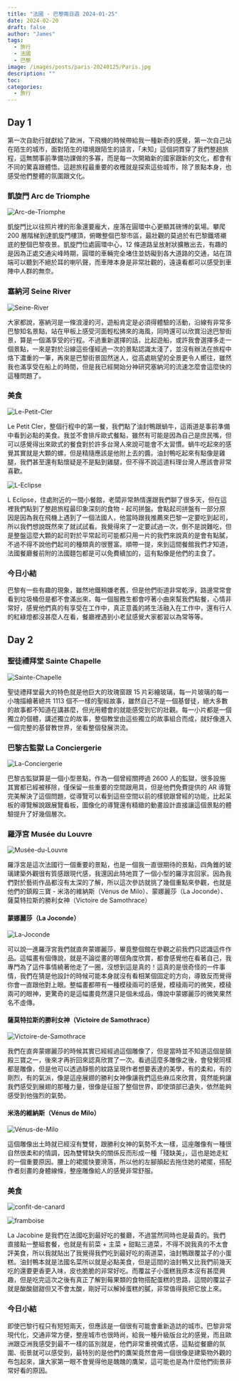 ```yaml
---
title: "法國 - 巴黎兩日遊 2024-01-25"
date: 2024-02-20
draft: false
author: "James"
tags:
  - 旅行
  - 法國
  - 巴黎
image: /images/posts/paris-20240125/Paris.jpg
description: ""
toc: 
categories:
  - 旅行
---
```


## **Day 1**

第一次自助行就獻給了歐洲，下飛機的時候帶給我一種新奇的感覺，第一次自己站在陌生的城市，面對陌生的環境跟陌生的語言，「未知」這個詞貫穿了我們整趟旅程，這無關事前準備功課做的多寡，而是每一次開箱新的國家跟新的文化，都會有不同的驚喜跟體悟。這趟旅程最重要的收穫就是探索這些城市，除了景點本身，也感受他們整體的氛圍跟文化。

### **凱旋門 Arc de Triomphe**

![Arc-de-Triomphe](/images/posts/paris-20240125/Arc-de-Triomphe-2.jpg)

凱旋門比以往照片裡的形象還要龐大，座落在圓環中心更顯其磅博的氣場。攀爬 200 層階梯到達凱旋門樓頂，俯瞰整個巴黎市區，最壯觀的莫過於有巴黎鐵塔襯底的整個巴黎夜景。凱旋門位處圓環中心，12 條道路呈放射狀擴散出去，有趣的是因為正處交通尖峰時期，圓環的車輛完全堵住並妨礙到各大道路的交通，站在頂端可以聽到不絕於耳的喇叭聲，而車陣本身是非常壯觀的，遠遠看都可以感受到車陣中人群的無奈。

### **塞納河 Seine River**

![Seine-River](/images/posts/paris-20240125/Seine-River.jpg)

大家都說，塞納河是一條浪漫的河，遊船肯定是必須得體驗的活動，沿線有非常多巴黎知名景點，站在甲板上感受河面輕松拂來的海風，同時還可以欣賞沿途巴黎街景，算是一個滿享受的行程。不過重新選擇的話，比起遊船，或許我會選擇多走一個景點，一來是對於沿線這些僅經過一次的景點認識太淺了，並沒有辦法在旅程中烙下濃重的一筆，再來是巴黎街景固然迷人，從高處眺望的全景更令人嚮往，雖然我也滿享受在船上的時間，但是我已經開始分神研究塞納河的流速怎麼會這麼快的這種問題了。

### **美食**

![Le-Petit-Cler](/images/posts/paris-20240125/Le-Petit-Cler.jpg)

Le Petit Cler，整個行程中的第一餐，我們點了油封鴨跟蝸牛，這兩道是事前準備中看到必點的美食。我並不會排斥歐式餐點，雖然有可能是因為自己是庶民嘴，但可以感覺得出來歐式的餐食對於許多台灣人來說可能會不太習慣。蝸牛吃起來的感覺其實就是大顆的螺，但是精隨應該是他附上去的醬。油封鴨吃起來有點像是雞腿，我們甚至還有點懷疑是不是點到雞腿，但不得不說這道料理台灣人應該會非常喜歡。

![L-Eclipse](/images/posts/paris-20240125/L-Eclipse.jpg)

L Eclipse，住處附近的一間小餐館，老闆非常熱情還跟我們聊了很多天，但在這裡我們點到了整趟旅程最印象深刻的食物 - 起司拼盤。會點起司拼盤有一部分原因是因為我在飛機上遇到了一個法國人，他當時跟我推薦來巴黎一定要吃到起司，所以我們想說既然來了就試試看。我覺得來了一定要試過一次，倒不是說難吃，但是整盤這麼大顆的起司對於平常起司可能都只用一片的我們來說真的是會有點膩，不過不得不說他們起司的種類真的很豐富。順帶一提，來到這間餐館我們才知道，法國餐廳餐前附的法國麵包都是可以免費續加的，這有點像是他們的主食了。

### **今日小結**

巴黎有一些有趣的現象，雖然地鐵稍嫌老舊，但是他們街道非常乾淨，路邊常常會看到垃圾桶但是都不會滿出來，每一個服務生都會哼著小曲來幫我們點餐，心情非常好，感覺他們真的有享受在工作中，真正意義的將生活融入在工作中，還有行人的紅綠燈都沒甚麼人在看，餐廳裡遇到小老鼠感覺大家都習以為常等等。



## **Day 2**

### **聖徒禮拜堂 Sainte Chapelle**

![Sainte-Chapelle](/images/posts/paris-20240125/Sainte-Chapelle.jpg)

聖徒禮拜堂最大的特色就是他巨大的玫瑰窗跟 15 片彩繪玻璃，每一片玻璃的每一小塊描繪著總共 1113 個不一樣的聖經故事，雖然自己不是一個基督徒，絕大多數的故事都不知道在講甚麼，但光用體會的就能感受到它的壯觀。每一小片都是一個獨立的個體，講述獨立的故事，整個教堂由這些獨立的故事組合而成，就好像進入一個完整的基督教世界，坐看整個發展洪流。

### **巴黎古監獄 La Conciergerie**

![La-Conciergerie](/images/posts/paris-20240125/La-Conciergerie.jpg)

巴黎古監獄算是一個小型景點，作為一個曾經關押過 2600 人的監獄，很多設施其實都已經被移除，僅保留一些重要的空間跟用具，但是他們免費提供的 AR 導覽完美解決了這個問題，從導覽可以看到這些空間以前的樣貌跟曾經的功能，比起呆板的導覽解說跟展覽看板，圖像化的導覽還有精緻的動畫設計直接讓這個景點的體驗提升了好幾個層次。

### **羅浮宮 Musée du Louvre**

![Musée-du-Louvre](/images/posts/paris-20240125/Musée-du-Louvre.jpg)

羅浮宮是這次法國行一個重要的景點，也是一個我一直很期待的景點，四角錐的玻璃建築外觀很有質感跟現代感，我還因此特地買了一個小型的羅浮宮回家。因為我們對於藝術作品都沒有太深的了解，所以這次參訪就挑了幾個重點來參觀，也就是他們的鎮殿三寶 - 米洛的維納斯（Vénus de Milo）、蒙娜麗莎（La Joconde）、薩莫特拉斯的勝利女神（Victoire de Samothrace）

#### **蒙娜麗莎（La Joconde）**

![La-Joconde](/images/posts/paris-20240125/La-Joconde.jpg)

可以說一進羅浮宮我們就直奔蒙娜麗莎，畢竟整個館在參觀之前我們只認識這件作品。這幅畫有個傳說，就是不論從畫的哪個角度欣賞，都會感覺他在看著自己，我專門為了這件事情繞著他走了一圈，沒想到這是真的！這真的是很奇怪的一件事情，我們在猜是他設計的時候可能本身就沒有看相某個固定的方向，導致反而覺得你會一直跟他對上眼。整幅畫都帶有一種模稜兩可的感覺，模稜兩可的微笑，模稜兩可的眼神，更驚奇的是這幅畫竟然還只是個未成品，傳說中蒙娜麗莎的微笑果然名不虛傳。

#### **薩莫特拉斯的勝利女神（Victoire de Samothrace）**

![Victoire-de-Samothrace](/images/posts/paris-20240125/Victoire-de-Samothrace.jpg)

我們在直奔蒙娜麗莎的時候其實已經經過這個雕像了，但是當時並不知道這個是鎮殿三寶之一，後來才再折回來認真欣賞了一次。看過這麼多雕像之後，會發覺同樣都是雕像，但是他可以透過靜態的紋路呈現作者想要表達的美學，有的柔和，有的剛烈，有的氣派，像是這座展翅的勝利女神像讓我們這些麻瓜來欣賞，竟然能夠讓我們感受到展翅的那種力量，很像是征服了整個世界，即使頭部已遺失，依然能夠感受到他強烈的氣勢。

#### **米洛的維納斯（Vénus de Milo）**

![Vénus-de-Milo](/images/posts/paris-20240125/Vénus-de-Milo.jpg)

這個雕像出土時就已經沒有雙臂，跟勝利女神的氣勢不太一樣，這座雕像有一種很自然很柔和的情調，因為雙臂缺失的關係反而形成一種「殘缺美」，這也是她走紅的一個重要原因。腰上的裙擺快要滑落，所以他的左腳顛起去拖住她的裙擺，搭配作者刻畫的身體線條，整座雕像給人的感覺非常舒服。

### **美食**

![confit-de-canard](/images/posts/paris-20240125/confit-de-canard.jpg)

![framboise](/images/posts/paris-20240125/framboise.jpg)

La Jacobine 是我們在法國吃到最好吃的餐廳，不過當然同時也是最貴的。我們直接點一整組套餐，也就是有前菜 + 主菜 + 甜點三道菜，不得不說我真的不太會評美食，所以我就貼出了我覺得我們吃到最好吃的兩道菜，油封鴨跟覆盆子的小蛋糕。油封鴨本就是法國名菜所以就是必點美食，但是這間的油封鴨又比我們前幾天吃的還要更香更入味，皮也脆脆的非常好吃。而覆盆子小蛋糕我原本沒有甚麼興趣，但是吃完這次之後有真正了解到莓果類的食物搭配蛋糕的思路，這間的覆盆子就是酸酸甜甜但又不會太酸，剛好可以解掉蛋糕的膩，非常值得我把它放上來。

### **今日小結**

即使巴黎行程只有短短兩天，但應該是一個很有可能會重新造訪的城市。巴黎非常現代化，交通非常方便，整座城市也很時尚，給我一種升級版台北的感覺，而且歐洲跟亞洲我感受到最不一樣的區別就是，他們非常重視儀式感，這點從餐廳的氛圍、街景就可以感受到，最特別的是他們的鷹架竟然會用一個很像是建築物外觀的布包起來，讓大家第一眼不會覺得他是醜醜的鷹架，這可能也是為什麼他們街景非常好看的原因。